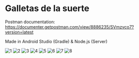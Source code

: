 # Galletas de la suerte

Postman documentation: https://documenter.getpostman.com/view/8886235/SVmzvco7?version=latest

Made in Android Studio (Gradle) &  Node.js (Server)

![1](https://image.prntscr.com/image/TZN0HPqfQ7mAcfefKuFVsA.png)
![2](https://image.prntscr.com/image/XpWFWTadR4mujfwRkPXGog.png)
![3](https://image.prntscr.com/image/oSlwkyTuTGKSxGeTOu4pfw.png)
![4](https://image.prntscr.com/image/9RQ2zzSaQ3m5tQUPrDTdRg.png)
![5](https://image.prntscr.com/image/7ucivyGuSiyO4WJz81opmQ.png)
![6](https://image.prntscr.com/image/S79PduQUSguFCdyurjzdPw.png)
![7](https://image.prntscr.com/image/TJsEK0qBSHmZr_fwwL40Iw.png)
![8](https://image.prntscr.com/image/tXvN1N6lQem_BM-3UZj--A.png)

